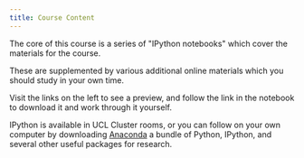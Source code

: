 ```yaml
---
title: Course Content
---
```


The core of this course is a series of "IPython notebooks"
which cover the materials for the course.

These are supplemented by various additional online materials
which you should study in your own time.

Visit the links on the left to see a preview,
and follow the link in the notebook to download it and
work through it yourself.

IPython is available in UCL Cluster rooms, or you can follow
on your own computer by downloading [Anaconda](http://continuum.io/downloads)
a bundle of Python, IPython, and several other useful packages
for research.


